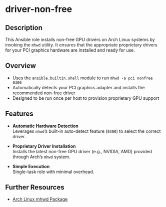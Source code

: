 # driver-non-free

## Description

This Ansible role installs non-free GPU drivers on Arch Linux systems by invoking the `mhwd` utility. It ensures that the appropriate proprietary drivers for your PCI graphics hardware are installed and ready for use.

## Overview

- Uses the `ansible.builtin.shell` module to run `mhwd -a pci nonfree 0300`  
- Automatically detects your PCI graphics adapter and installs the recommended non-free driver  
- Designed to be run once per host to provision proprietary GPU support

## Features

- **Automatic Hardware Detection**  
  Leverages `mhwd`’s built-in auto-detect feature (`0300`) to select the correct driver.

- **Proprietary Driver Installation**  
  Installs the latest non-free GPU driver (e.g., NVIDIA, AMD) provided through Arch’s `mhwd` system.

- **Simple Execution**  
  Single-task role with minimal overhead.

## Further Resources
- [Arch Linux mhwd Package](https://archlinux.org/packages/community/x86_64/manjaro-tools-mhwd/)
